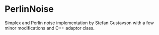 # PerlinNoise
Simplex and Perlin noise implementation by Stefan Gustavson with a few minor modifications and C++ adaptor class.
